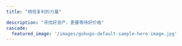 ```yaml
---
title: "相信复利的力量"

description: "寻找好资产，更要等待好价格"
cascade:
  featured_image: '/images/gohugo-default-sample-hero-image.jpg'
---
```


